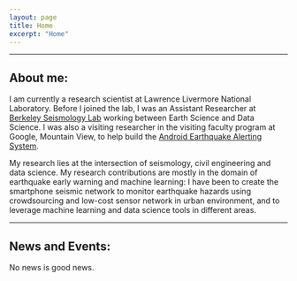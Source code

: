 ```yaml
---
layout: page
title: Home
excerpt: "Home"
---
```


---  
## About me:  

I am currently a research scientist at Lawrence Livermore National Laboratory. Before I joined the lab, I was an Assistant Researcher at [Berkeley Seismology Lab](http://seismo.berkeley.edu/) working between Earth Science and Data Science. I was also a visiting researcher in the visiting faculty program at Google, Mountain View, to help build the [Android Earthquake Alerting System](https://blog.google/products/android/earthquake-detection-and-alerts).  

My research lies at the intersection of seismology, civil engineering and data science. My research contributions are mostly in the domain of earthquake early warning and machine learning: I have been to create the smartphone seismic network to monitor earthquake hazards using crowdsourcing and low-cost sensor network in urban environment, and to leverage machine learning and data science tools in different areas.  

---

## News and Events:

No news is good news. 

<!---
2022/12/16 Qingkai gives a remote presentation at AGU
2022/10/18 Qingkai serves as the Career Mentor for SSA Mentoring session. 
2022/10/13 Qingkai gives a remote presentation at Sandia National Lab.
2022/09/01 Qingkai gives a remote presentation at 4th Kenji Ishihara Colloquium Series on Earthquake Engineering
2022/03 Qingkai gives a remote presentation at Georgia Tech’s Geophysics Seminar.    
2022/02/11 Qingkai serves as a panelist at National Academies of Sciences Machine Learning and Artificial Intelligence to Advance Earth System Science: Opportunities and Challenges – A Workshop.    
2022/01/12  Qingkai gives a remote talk at Text Analysis and Machine Learning Group, Stanford University	[Link](https://eastbayev.github.io/SSDS-TAML/Jan_12.html)    
2021/12/15 Qingkai gives a remote presentation at AGU 2021.   
2021/12/03 Qingkai gives a remote talk at Machine Learning in Solid Earth Geoscience, Los Alamos National Lab.    


2021/10/13 Qingkai present at Berkeley Basic Science Lights the Way. [Video](https://www.youtube.com/watch?v=Ut0885199xU)   
2021/06/30 Qingkai gives a lecture at Applied Statistics Workshop at Lawrence Livermore National Laboratory.
2021/05/20 Qingkai serves as Moderator at USGS social science Symposium
2021/04/20    Qingkai talks as a panelist at SSA plenary session
2021/04    Qingkai presents two posters at SSA remotely and serves as machine learning session convenor 
2021/01/28 Qingkai gives an employee seminar at Lawrence Livermore National Laboratory.
2021/01/25 Qingkai gives a remote talk at ShakeAlert Workshop at USGS.   
2021/01/25 Qingkai gives a remote talk at the TECTONIC ERC in Prof. Chris J. Marone's group.      
2021/01/11 Qingkai started a new position at Lawrence Livermore National Laboratory.  
2021/01/01 My new book teaching Python and Numerical Methods is out. [book site](https://pythonnumericalmethods.berkeley.edu/notebooks/Index.html), [buy on Amazon](https://www.amazon.com/Python-Programming-Numerical-Methods-Scientists/dp/0128195495/)   
2020/12  Qingkai gives an online poster at AGU 2020.   
2020/12/15 Qingkai gives a remote talk at Scripps Institution of Oceanography Machine Learners Group.   
2020/05/01 New proposal is awarded by USGS [Link](https://earthquake.usgs.gov/cfusion/external_grants/research.cfm).  
2020/04/08 Qingkai gives a remote talk at Lawrence Livermore National Laboratory    
2020/02/10 Qingkai gives a talk at department of Civil Engineering San Francisco State University, SF, CA   
2019/12/09 Qingkai gives a presentation at AGU 2019, San Francisco, CA [Link](https://agu.confex.com/agu/fm19/meetingapp.cgi/Paper/530069)   
2019/12/08 Qingkai gives a talk at Applications of Big Data and High-Performance Computing in Earth Science workshop at AGU, San Francisco, CA [Link](https://agu.confex.com/agu/fm19/meetingapp.cgi/Session/76617)   
2019/11/18 Qingkai gives a talk at Berkeley Statistics and Machine Learning Forum, Berkeley [Link](https://bids.berkeley.edu/events/bsmlf-2019-1118)    
2019/10/28 Qingkai gives an invited talk at Committee on Seismology and Geodynamics at The National Academies of Science, Engineering, Medicine Fall meeting    
2019/10/17 MyShake is deliverying ShakeAlert EEW statewide CA - [Governor Announcement](https://www.youtube.com/watch?v=Pg5oksiDfTk), [News Link](https://www.latimes.com/california/story/2019-10-16/california-to-launch-statewide-earthquake-early-warning-system), [Video](https://www.youtube.com/watch?v=y1p0pFFbH8M)    
2019/10/01 Qingkai gives a talk at Earthquake Early Warning Forum, Berkeley, CA  
2019/09/10 Qingkai gives an invited talk at California Department of Conservation, Sacramento, CA   
2019/09/03 Qingkai gets $5000 research Google Cloud Platform credits for one research project   
2019/08/12 Qingkai starts the visiting researcher position at Google, Mountain View, CA   
2019/07/23 Qingkai gives a talk at Data Science workshop, Livermore, CA [Link](https://web.cvent.com/event/b8ebf811-6f99-4388-8123-8e87a91e800f/summary)  
2019/06/09 Proposal - Statewide Public Alert Delivery for CEEWS/ShakeAlert using MyShake get funded by CAL OES   

2019/05/08 My proposal - Understanding the Seismic Ground Motion Spatial Variability Using Network Analysis &nbsp;&nbsp;&nbsp;&nbsp;&nbsp;&nbsp;&nbsp;&nbsp;&nbsp;&nbsp;&nbsp;&nbsp;&nbsp;&nbsp;&nbsp;&nbsp;&nbsp;&nbsp;&nbsp;get funded by SCEC        
2019/04/28 Qingkai demos Earthquake Early Warning and MyShake at Piedmont Maker Faire, Piedmont, CA [Link](http://www.piedmontmakers.org/)   
2019/04/25 Qingkai gives two talks at SSA 2019, Seattle, WA [Talk1](https://seismosoc.secure-platform.com/a/gallery/rounds/7/details/3642), [Talk2](https://seismosoc.secure-platform.com/a/gallery/rounds/7/details/3645)   
2019/04/23 Qingkai co-instructs Machine Learning for Seismology  workshop at SSA 2019, Seattle, WA [Link](https://www.seismosoc.org/annual-meeting/workshops/#machine-learning), [Materials](https://github.com/qingkaikong/SSA_Machine_Learning_2019)   
2019/04/13 Qingkai gives a talk in [Data for all](https://data.berkeley.edu/news/data-science-all-calday) at Division of Data Sciences on CalDay, Berkeley, CA    
2019/04/11 New paper: Hybrid Event Detection and Phase‐Picking Algorithm Using Convolutional and Recurrent Neural &nbsp;&nbsp;&nbsp;&nbsp;&nbsp;&nbsp;&nbsp;&nbsp;&nbsp;&nbsp;&nbsp;&nbsp;&nbsp;&nbsp;&nbsp;&nbsp;&nbsp;&nbsp;&nbsp;Networks [Link](https://pubs.geoscienceworld.org/ssa/srl/article-abstract/569837/hybrid-event-detection-and-phase-picking-algorithm?redirectedFrom=fulltext)  
2019/04/11 New paper: On the Feasibility of Using the Dense MyShake Smartphone Array for Earthquake Location [Link](https://pubs.geoscienceworld.org/ssa/srl/article-abstract/569836/on-the-feasibility-of-using-the-dense-myshake?redirectedFrom=fulltext) 
2019/03/29 Qingkai gives a talk at ShakeAlert Research Workshop at USGS Menlo Park, CA   
2019/02/27 New paper: Earthquake Early Warning and Beyond: Systems Challenges in Smartphone-based Seismic &nbsp;&nbsp;&nbsp;&nbsp;&nbsp;&nbsp;&nbsp;&nbsp;&nbsp;&nbsp;&nbsp;&nbsp;&nbsp;&nbsp;&nbsp;&nbsp;&nbsp;&nbsp;&nbsp;Network. [Link](https://dl.acm.org/citation.cfm?id=3302377)    
2019/02/27 Qingkai gets the best poster award at the 20th International Workshop on Mobile Computing Systems and &nbsp;&nbsp;&nbsp;&nbsp;&nbsp;&nbsp;&nbsp;&nbsp;&nbsp;&nbsp;&nbsp;&nbsp;&nbsp;&nbsp;&nbsp;&nbsp;&nbsp;&nbsp;&nbsp;  Applications (HotMobile 2019), Santa Cruz, CA [Link](http://www.hotmobile.org/2019/index.php?id=demo)     
2019/02/27 Qingkai is giving a talk at the 20th International Workshop on Mobile Computing Systems and Applications &nbsp;&nbsp;&nbsp;&nbsp;&nbsp;&nbsp;&nbsp;&nbsp;&nbsp;&nbsp;&nbsp;&nbsp;&nbsp;&nbsp;&nbsp;&nbsp;&nbsp;&nbsp;&nbsp;(HotMobile 2019), Santa Cruz, CA   
2019/02/07 Qingkai is giving a talk at Pacific Coast Section of SEG luncheon, Bakersfield, CA    
2019/01/24 My paper presentation at Anaheim SEG ranked top 25 of 1090 papers. [Link]({filename}../downloads/SEG_top25.pdf)   
   
2018/12/18 New paper: MyShake: Using Human-Centered Design Methods to Promote Engagement in a Smartphone &nbsp;&nbsp;&nbsp;&nbsp;&nbsp;&nbsp;&nbsp;&nbsp;&nbsp;&nbsp;&nbsp;&nbsp;&nbsp;&nbsp;&nbsp;&nbsp;&nbsp;&nbsp;&nbsp;based Global Seismic Network [Link](https://www.frontiersin.org/articles/10.3389/feart.2018.00237/full)   
2018/12/05 New paper: Machine Learning Aspects of the MyShake Global Smartphone Seismic Network [Link](https://pubs.geoscienceworld.org/ssa/srl/article/567499/machine-learning-aspects-of-the-myshake-global)    
2018/11/29 Qingkai is teaching a workshop on Artificial Neural Network at Berkeley D-Lab. [Link](http://dlab.berkeley.edu/training/introduction-artificial-neural-networks-3), [Materials](https://github.com/qingkaikong/20181129_ANN_basics_DLab)   
2018/11/14 New paper: Machine Learning in Seismology: Turning Data into Insights [Link](https://pubs.geoscienceworld.org/ssa/srl/article/566430/machine-learning-in-seismology-turning-data-into)    
2018/10/30 Qingkai is giving a poster at [IRIS Seismic Instrumentation Technology Symposium](https://www.iris.edu/hq/workshops/2018/10/seismic_instrumentation_technology_symposium_2018), Tucson, AZ   
2018/10/17 Qingkai is giving a talk at SEG 2018, Anaheim, CA. [Link](https://library.seg.org/doi/abs/10.1190/segam2018-2996624.1)       
2018/10/10 Qingkai is giving a talk at Department of Computer Science at San Francisco State University, SF, CA [Link](http://cs.sfsu.edu/graduate-program/graduate-seminar-series/schedule/2018-10-10-173000-description-myshake)          
2018/09/21 Qingkai is giving a talk at Piedmont-Montclair Rotary, Oakland, CA   
2018/09/19 Qingkai is attending [The AI Summit](https://theaisummit.com/sanfrancisco/), San Francisco, CA    
2018/07/31 My presentation at SSA won SSA Student Presentation Award [Link](https://www.seismosoc.org/awards/student-awards/)  
2018/06/25 Welcome visiting student [Yijian Zhou](https://www.researchgate.net/profile/Zhou_Yijian) from Peking University to work on ML detections        
2018/06/25 Qingkai is giving a presentation at SWEEM 2018 at Stanford, Palo Alto, CA [Link](http://www.sweem.polimi.it/index.php/2018/program/)    
2018/05/17 Qingkai is giving an oral presentation and a poster at SSA 2018, Miami, FL   
2018/05/11 Qingkai is awarded the PhD in geophysics, and now become a Doctor!    
2018/04/30 Qingkai is teaching a workshop on Artificial Neural Network at Berkeley D-Lab. [Link](http://dlab.berkeley.edu/training/introduction-artificial-neural-networks-2), [Materials](https://github.com/qingkaikong/20180430_ANN_basics_DLab)   
2018/04/19 Qingkai gives exit seminar at Department of Earth and Planetary Science, UC Berkeley, Berkeley, CA           
2018/03/16 Qingkai gives a Research Vision talk at Earth Science department, University of Oregon, Eugene, OR [Link](https://cs.uoregon.edu/colloquium/research-vision-qingkai-kong)    
2018/03/15 Qingkai gives a MyShake talk at Computer Science Department, University of Oregon, Eugene, OR [Link](https://cs.uoregon.edu/colloquium/myshake-%E2%80%93-building-global-smartphone-seismic-network)          
2018/03/06 Qingkai is giving a talk for Japan visitors from Saga Delegation Program, Berkeley, CA       
2018/03/02 Qingkai is giving a talk at Stanford School of Earth, Energy & Environmental Sciences, Palo Alto, CA   
2018/02/23 Qingkai is giving a talk at geophysics group at University of New Mexico, Albuquerque, NM    
2018/02/21 Qingkai is giving a talk at [Machine learning in solid earth geoscience](http://www.cvent.com/events/machine-learning-in-solid-earth-geoscience/custom-17-cfd550689d2a4a7dba0a0db98a5c4471.aspx), Santa Fe, NM    
2018/02/07 Qingkai is giving a talk at [Big Data Science Meetup@DeveloperWeek](https://www.meetup.com/Big-Data-Science/events/246809812/), Oakland, CA. [Link](https://www.meetup.com/Big-Data-Science/events/246809812/)    
2018/01/22 Qingkai is giving a talk at [Real-Time Decision Making Boot Camp](https://simons.berkeley.edu/workshops/realtime2018-boot-camp), Berkeley, CA. [Link](https://simons.berkeley.edu/talks/kong-earthquake-2), [Video](https://youtu.be/9wVEDcrpXYs)        
2018/01/16 I gave a talk at Recent Developments in Sensing Technology for Seismology workshop, LBNL, Berkeley   
2018/01/10 New paper: Structural Health Monitoring of Buildings Using Smartphone Sensors. [Link](https://pubs.geoscienceworld.org/ssa/srl/article/525824/structural-health-monitoring-of-buildings-using)   
2018/01/08 Qingkai is attending 3-day [Geospatial Data and Mapping Fundamentals](http://dlab.berkeley.edu/training/geospatial-data-and-mapping-fundamentals-part-1) at Berkeley D-Lab, Berkeley, CA   

2017/12/11 Qingkai is presenting two posters at AGU, New Orleans, LA   
2017/12/06 Qingkai is teaching a Machine learning workshop at The Hacker Within, Berkeley. [Link](http://www.thehackerwithin.org/berkeley/posts/2017-12-06-sklearn-f17.html), [Materials](https://github.com/qingkaikong/20171206_ML_basics_THW)  
2017/11/16 Qingkai is teaching a workshop on Artificial Neural Network at Berkeley D-Lab. [Link](http://dlab.berkeley.edu/training/introduction-artificial-neural-networks-1), [Materials](https://github.com/qingkaikong/20171116_ANN_basics_DLab)   
2017/11/15 Qingkai is co-teaching data science module in the EPS-C-20 class (Earthquake in your backyard).   
2017/11/03 Qingkai is giving a [BAGS (Bay Area Geophysical Society) Seminar](http://bayareageophysicalsociety.org/index.php/event/bags-seminar-qingkai-kong/), Berkeley, CA   
2017/10/25 Qingkai is giving a talk on applying ANN and CNN on MyShake at LBNL, Berkeley, CA   
2017/10/20 Qingkai is giving a [FISH talk](https://eapsweb.mit.edu/fish-seminar-qingkai-kong-uc-berkeley) at MIT Earth Resources Laboratory, Cambridge MA  
2017/10/19 Qingkai is giving a talk at [Electrical and Computer Engineering Department](https://www.bu.edu/calendar/?uid=204674@17.calendar.bu.edu&day=2017-10-19), Boston University, Boston MA    
2017/10/18 Qingkai is giving a [BiSEPPS Seminar](https://eps.harvard.edu/event/qingkai-kong-university-california-berkeley?delta=0) at Harvard Earth and Planetary Sciences, Cambridge MA     
2017/10/11 Attending Fujitsu Advanced Technology Symposium 2017 on [Quantum computing](http://www.fujitsu.com/us/about/resources/events/2017/agenda-flats.html), Mountain View, CA  
2017/09/15 Qingkai is attending [Inclusion in Entrepreneurship Summit](http://accesscapital.berkeley.edu/program) 2017, Berkeley, CA  
2017/08/24 New Article: Seismic data from smartphones - MyShake: building a global smartphone seismic network [Link](http://geostrata.geoinstitute.org/article/seismic-data-smartphones/)   
2017/06/28 Qingkai is teaching Machine learning workshop for Berkeley CDIPS data science workshop. [Link](http://cdips.physics.berkeley.edu/tutorials-2017/), [Materials](https://github.com/qingkaikong/20170628_ML_sklearn)   
2017/06/17 My son Fanqi is born to celebrate Father's day with me :-) [Link](http://qingkaikong.blogspot.com/2017/06/my-son-is-here-for-fathers-day.html)   
2017/05/24 Qingkai is attending 2-day [Silicon Valley Open Doors (SVOD)](http://www.svod.org/daily-agenda/) at Mountain View, CA   
2017/05/15 MyShake won XFund Innovation Award and Runner up for Wilmer Hale Innovation Award   
2017/04/17 Qingkai presented a poster in SSA meeting at Denver, CO   
2017/04/13 Qingkai taught a workshop on Artificial Neural Networks at Berkeley D-Lab. [Link](http://dlab.berkeley.edu/training/introduction-artificial-neural-networks-0), [Materials](https://github.com/qingkaikong/20170413_ANN_basics_DLab)   
2017/03/14 Qingkai is attending 3-day [Strata + Haddop World Conference](https://conferences.oreilly.com/strata/strata-ca), San Jose, CA     
2017/03/06 Qingkai gives an [AI workshop](https://github.com/qingkaikong/20170306_ML_ANN_basics_DT) at [Deutsche Telekom Silicon Valley Innovation Center](http://t-labs.us/), Mountain View, CA  
2017/02/04 Qingkai is attending two day Bootcamp of Entrepreneurship at Berkeley, CA      
2017/01/23 Qingkai gives a talk at Department of Earth Science at Rice University, Houston, TX. [Link](http://earthscience.rice.edu/seminar/qingkai-kong-university-of-california-berkeley/)
2016/12/16 Qingkai presents a poster at AGU about analysis of Oklahoma M5.8 earthquake using MyShake.  
2016/12/14 Qingkai gives a talk at AGU about observation of MyShake.   
2016/12/14 MyShake 2.0 released with Earthquake Notification!   [More info](http://news.berkeley.edu/2016/12/14/quake-detection-app-captured-nearly-400-temblors-worldwide/), [MyShake website](http://myshake.berkeley.edu/)   
2016/12/02 Qingkai taught a workshop on Artificial Neural Networks at Berkeley D-Lab. [Link](http://dlab.berkeley.edu/training/introduction-artificial-neural-networks), [Materials](https://github.com/qingkaikong/20161202_ANN_basics), [Slides](http://qingkaikong.blogspot.com/2016/11/slides-introduction-to-artificial.html)     
2016/11/14 Qingkai visits [Greg's group](https://profiles.stanford.edu/gregory-beroza) at Stanford, and gives a talk on MyShake, Palo Alto, CA.   
2016/10/27 Qingkai gives a brown bag talk at Caltech Seismological Laboratory, Pasadena, CA.  
2016/10/23 Qingkai attends East Bay Mini Maker Faire at Oakland, CA.    
2016/10/10 Qingkai gives an invited talk at San Francisco State University, San Francisco, CA.     
2016/09/28 Qingkai gives a talk at 2016 Earthquake Research Affiliates Meeting, Berkeley, CA. [Link](http://seismo.berkeley.edu/2016_ERA_meeting/)  
2016/09/10 New paper: MyShake: Initial Observations from a Global Smartphone Seismic Network [Link](http://onlinelibrary.wiley.com/doi/10.1002/2016GL070955/full)  
2016/09/10 Qingkai is attending SCEC Annual Meeting 2016, Palm Springs, CA. [Link](https://www.scec.org/publication/6969)   
2016/08/21 Qingkai is helping teaching Python bootcamp 2016, Berkeley CA. [Link](https://sites.google.com/site/pythonbootcamp/)  
2016/08/13 Qingkai is attending PyData San Francisco 2016, CA. [Link](http://pydata.org/sfo2016/), [My Lightning Talk Video](https://youtu.be/9JWX8bOBHjg?t=11m26s).    
2016/08/09 Qingkai is attending InSAR Processing and Theory with GMTSAR course at [Scripps](https://scripps.ucsd.edu/). [Link](https://www.unavco.org/education/advancing-geodetic-skills/short-courses/2016/insar-gmtsar/insar-gmtsar.html)   
2016/07/12 Qingkai is attending [Scipy 2016](http://scipy2016.scipy.org/ehome/index.php?eventid=146062&tabid=332930&) at Austin, TX   
2016/06/21 Qingkai is attending 4-Day [Workshop on Algorithms for Modern Massive Data Sets](http://mmds-data.org/)    
2016/05/22 Qingkai attends 2016 [Maker Faire Bay Area](http://makerfaire.com/) at San Mateo, CA.   
2016/05/21 Qingkai gave a talk at Science@Cal. [Link](http://scienceatcal.berkeley.edu/earthquakes-in-the-pacific-nortwest/)  
2016/05/03 Qingkai presents a poster at BIDS data science faire, Berkeley, CA [Link](https://bids.berkeley.edu/events/bids-spring-2016-data-science-faire)  
2016/04/19 Qingkai attended SSA meeting at Reno, NV   
2016/04/16 Qignkai gave a talk at CalDay, Berkeley [Link](http://calday.berkeley.edu/detail.php?eventID=3967)    
2016/03/17 Qingkai attended Seismology student workshop at Lamont-Doherty Earth Observatory, NY  
2016/03/14 Qingkai attended ShakeAlert Research meeting at Pasadena, CA.   
2016/02/12 New paper: MyShake: A smartphone seismic network for earthquake early warning and beyond [Link](http://advances.sciencemag.org/content/2/2/e1501055)    
2016/02/12 MyShake released to the public. [Link](http://myshake.berkeley.edu/)   
2016/02/02 $1 Million Funding for MyShake project from Gordon and Betty Moore Foundation [Link](https://www.moore.org/grant-detail?grantId=GBMF5230)   
--> 
